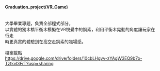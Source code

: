 ###### <h4> Graduation_project(VR_Game)
<br>大學畢業專題，負責全部程式部分。<br>
以實體的獨木橋平衡木模擬在VR視覺中的鋼索，利用平衡木晃動的角度讓玩家在行走
<br>時更真實的體驗到在高空走鋼索的臨場感。<br>
<br>檔案載點<br>
https://drive.google.com/drive/folders/10cbLHgvv-zYAgW3EQ9b7o-TztkvI3FrT?usp=sharing

